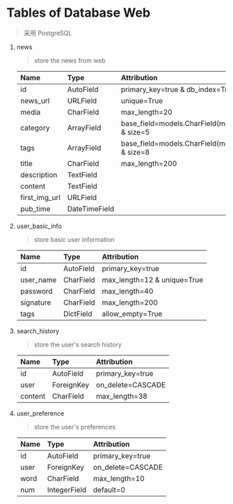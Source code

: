 # Tables of Database Web

> 采用 PostgreSQL

1. news
   
   > store the news from web

   | Name | Type | Attribution |
   | :--- | :--- | :---------- |
   | id | AutoField | primary_key=true & db_index=True |
   | news_url | URLField | unique=True |
   | media | CharField | max_length=20 |
   | category | ArrayField | base_field=models.CharField(mex_length=30) & size=5 |
   | tags | ArrayField | base_field=models.CharField(mex_length=30) & size=8 | 
   | title | CharField | max_length=200 |
   | description | TextField | |
   | content | TextField | |
   | first_img_url | URLField | |
   | pub_time | DateTimeField | |

2. user_basic_info
   
   > store basic user information
   
   | Name | Type | Attribution |
   | :--- | :--- | :---------- |
   | id | AutoField | primary_key=true |
   | user_name | CharField | max_length=12 & unique=True |
   | password | CharField | max_length=40 |
   | signature | CharField | max_length=200 |
   | tags | DictField | allow_empty=True |

3. search_history
   
   > store the user's search history

   | Name | Type | Attribution |
   | :--- | :--- | :---------- |
   | id | AutoField | primary_key=true |
   | user | ForeignKey | on_delete=CASCADE |
   | content | CharField | max_length=38 |

4. user_preference
   
   > store the user's preferences

   | Name | Type | Attribution |
   | :--- | :--- | :---------- |
   | id | AutoField | primary_key=true |
   | user | ForeignKey | on_delete=CASCADE |
   | word | CharField | max_length=10 |
   | num | IntegerField | default=0 |